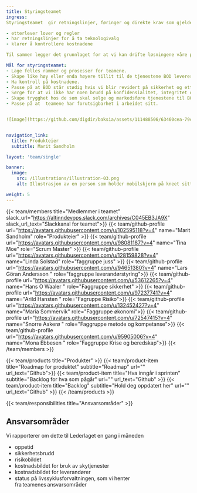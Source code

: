 ```yaml
---
title: Styringsteamet
ingress: 
Styringsteamet  gir retningslinjer, føringer og direkte krav som gjelder for alle  teamene. Dette skal sørge for at vi opprettholder høy tillit til de tjenestene BOD leverer. Det gjelder blant annet hvilke dokumenter og prosesser vi må etablere og oppdatere for å sikre at vi

- etterlever lover og regler
- har retningslinjer for å ta teknologivalg
- klarer å kontrollere kostnadene

Til sammen legger det grunnlaget for at vi kan drifte løsningene våre på en sikker og stabil måte.

Mål for styringsteamet:
- Lage felles rammer og prosesser for teamene.
- Skape like høy eller enda høyere tillit til de tjenestene BOD leverer.
- Ha kontroll på kostnadene.
- Passe på at BOD står stødig hvis vi blir revidert på sikkerhet og etterlevelse av regulatoriske krav.
- Sørge for at vi ikke har noen brudd på konfidensialitet, integritet og oppnådd, avtalt tilgjengelighet.
- Skape trygghet hos de som skal selge og markedsføre tjenestene til BOD.
- Passe på at  teamene har forutsigbarhet i arbeidet sitt. 


![image](https://github.com/digdir/baksia/assets/111488506/63460cea-79c2-4532-8ca2-d22823fa3a96)


navigation_link:
  title: Produkteier
  subtitle: Marit Sandholm

layout: 'team/single'

banner:
  image:
    src: /illustrations/illustration-03.png
    alt: Illustrasjon av en person som holder mobilskjerm på kneet sitt

weight: 5
---
```


{{< team/members title="Medlemmer i teamet" slack_url="https://altinndevops.slack.com/archives/C045EB3JA9X" slack_url_text="Slackkanal for teamet">}}
{{< team/github-profile url="https://avatars.githubusercontent.com/u/102595118?v=4" name="Marit Sandholm" role="Produkteier" >}}
{{< team/github-profile url="https://avatars.githubusercontent.com/u/98081187?v=4" name="Tina Moe" role="Scrum Master" >}}
{{< team/github-profile url="https://avatars.githubusercontent.com/u/128159828?v=4" name="Linda Solstad" role="faggruppe juss" >}}
{{< team/github-profile url="https://avatars.githubusercontent.com/u/94651380?v=4" name="Lars Göran Andersson " role="faggruppe leverandørstyring">}}
{{< team/github-profile url="https://avatars.githubusercontent.com/u/53612265?v=4" name="Hans O Waaler " role="Faggruppe sikkerhet" >}}
{{< team/github-profile url="https://avatars.githubusercontent.com/u/97237741?v=4" name="Arild Hansten " role="Fagruppe Risiko">}}
{{< team/github-profile url="https://avatars.githubusercontent.com/u/132452427?v=4" name="Maria Sommervik" role="Faggruppe økonomi">}}
{{< team/github-profile url="https://avatars.githubusercontent.com/u/72547415?v=4" name="Snorre Aakerø " role="Faggruppe metode og kompetanse">}}
{{< team/github-profile url="https://avatars.githubusercontent.com/u/95905006?v=4" name="Mona Ebbesen  " role="Faggruppe Krise og beredskap">}}
{{< /team/members >}}

{{< team/products title="Produkter" >}}
{{< team/product-item title="Roadmap for produktet" subtitle="Roadmap" url="" url_text="Github">}}
{{< team/product-item title="Hva inngår i sprinten" subtitle="Backlog for hva som pågår" url="" url_text="Github" >}}
{{< team/product-item title="Backlog" subtitle="Hold deg oppdatert her" url="" url_text="Github" >}}
{{< /team/products >}}

{{< team/responsibilities title="Ansvarsområder" >}}

## Ansvarsområder

Vi rapporterer om dette  til Lederlaget en gang i måneden

- oppetid 
- sikkerhetsbrudd 
- risikobildet 
- kostnadsbildet for bruk av skytjenester 
- kostnadsbildet for leverandører 
- status på livssyklusforvaltningen, som vi henter fra teamenes ansvarsområder

